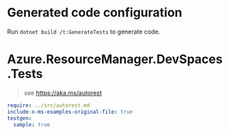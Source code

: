 # Generated code configuration

Run `dotnet build /t:GenerateTests` to generate code.

# Azure.ResourceManager.DevSpaces.Tests

> see https://aka.ms/autorest
``` yaml
require: ../src/autorest.md
include-x-ms-examples-original-file: true
testgen:
  sample: true
```